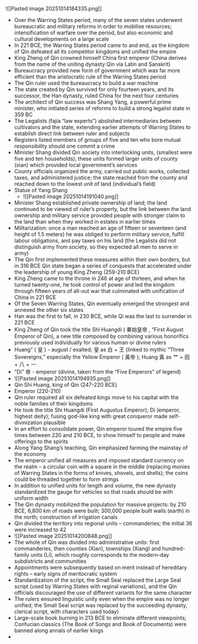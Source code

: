 ![[Pasted image 20251014184335.png]]
* Over the Warring States period, many of the seven states underwent bureaucratic and military reforms in order to mobilise resources; intensification of warfare over the period, but also economic and cultural developments on a large scale
* In 221 BCЕ, the Warring States period came to and end, as the kingdom of Qin defeated all its competitor kingdoms and unified the empire
* King Zheng of Qin crowned himself China first emperor (China derives from the name of the uniting dynasty Qin via Latin and Sanskrit)
* Bureaucracy provided new form of government which was far more efficient than the aristocratic rule of the Warring States period
* The Qin ruler used the bureaucracy to build a war machine
* The state created by Qin survived for only fourteen years, and its successor, the Han dynasty, ruled China for the next four centuries 
* The architect of Qin success was Shang Yang, a powerful prime minister, who initiated series of reforms to build a strong legalist state in 359 BC
* The Legalists (fajia “law experts”) abolished intermediaries between cultivators and the state, extending earlier attempts of Warring States to establish direct link between ruler and subjects
* Registers listed members of groups of five and ten who bore mutual responsibility should one commit a crime
* Minister Shang divided Qin society into interlocking units, (smallest were five and ten households); these units formed larger units of county (xian) which provided local government’s services
* County officials organized the army, carried out public works, collected taxes, and administered justice; the state reached from the county and reached down to the lowest unit of land (individual’s field)
* Statue of Yang Shang
	* ![[Pasted image 20251014191040.png]]
* Minister Shang established private ownership of land; the land continued to be viewed of ruler’s property, but the link between the land ownership and military service provided people with stronger claim to the land than when they worked in estates in earlier times
* Militarization: once a man reached an age of fifteen or seventeen (and height of 1.5 meters) he was obliged to perform military service, fulfill labour obligations, and pay taxes on his land (the Legalists did not distinguish army from society, so they expected all men to serve in army)
* The Qin first implemented these measures within their own borders, but in 316 BCЕ Qin state began a series of conquests that accelerated under the leadership of young King Zheng (259-210 BCЕ)
* King Zheng came to the throne in 246 at age of thirteen, and when he turned twenty-one, he took control of power and led the kingdom through fifteen years of all-out war that culminated with unification of China in 221 BCЕ 
* Of the Seven Warring States, Qin eventually emerged the strongest and annexed the other six states
* Han was the first to fall, in 230 BCЕ, while Qi was the last to surrender in 221 BCЕ
* King Zheng of Qin took the title Shi Huangdi ( 秦始皇帝 , “First August Emperor of Qin), a new title composed by combining various honorifics previously used individually for various human or divine rulers
* Huang” ( 皇 ) - august / exalted; 皇 as 白 + 王 (linked to mythic “Three Sovereigns,” especially the Yellow Emperor ( 黃帝 ); Huang 黃 as 艹 + 田 + 八 + 一 
* “Di” 帝 - emperor (divine, taken from the “Five Emperors” of legend)
* ![[Pasted image 20251014194935.png]]
* Qin Shi Huang, king of Qin (247-220 BCЕ)  
* Emperor (220-210)
* Qin ruler required all six defeated kings move to his capital with the noble families of their kingdoms 
* He took the title Shi Huangdi (First Augustus Emperor); Di (emperor, highest deity); fusing god-like king with great conqueror made self-divinization plausible 
* In an effort to consolidate power, Qin emperor toured the empire five times between 220 and 210 BCЕ, to show himself to people and make offerings to the spirits 
* Along Yang Shang’s teaching, Qin emphasized farming the mainstay of the economy
* The emperor unified all measures and imposed standard currency on the realm – a circular coin with a square in the middle (replacing monies of Warring States in the forms of knives, shovels, and shells); the coins could be threaded together to form strings
* In addition to unified units for length and volume, the new dynasty standardized the gauge for vehicles so that roads should be with uniform width 
* The Qin dynasty mobilized the population for massive projects: by 210 BCE, 6,800 km of roads were built; 300,000 people built walls (earth) in the north; construction of irrigation canals 
* Qin divided the territory into regional units – commanderies; the initial 36 were increased to 42
* ![[Pasted image 20251014200848.png]]
* The whole of Qin was divided into administrative units: first commanderies, then counties (Xian), townships (Xiang) and hundred-family units (Li), which roughly corresponds to the modern-day subdistricts and communities
* Appointments were subsequently based on merit instead of hereditary rights – early signs of meritocratic system
* Standardization of the script, the Small Seal replaced the Large Seal script (used by Warring States with reginal variations), and the Qin officials discouraged the use of different variants for the same character
* The rulers ensured linguistic unity even when the empire was no longer unified; the Small Seal script was replaced by the succeeding dynasty, clerical script, with characters used today)
* Large-scale book burning in 213 BCE to eliminate different viewpoints; Confucian classics (The Book of Songs and Book of Documents) were banned along annals of earlier kings
* 